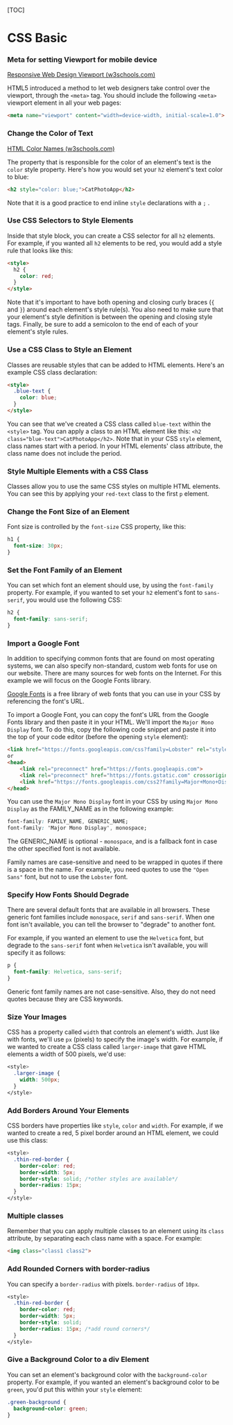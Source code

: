 [TOC]

# CSS Basic

### **Meta for setting Viewport for mobile device**

[Responsive Web Design Viewport (w3schools.com)](https://www.w3schools.com/css/css_rwd_viewport.asp)

HTML5 introduced a method to let web designers take control over the viewport, through the `<meta>` tag. You should include the following `<meta>` viewport element in all your web pages:

```html
<meta name="viewport" content="width=device-width, initial-scale=1.0">
```



### **Change the Color of Text**

[HTML Color Names (w3schools.com)](https://www.w3schools.com/colors/colors_names.asp)

The property that is responsible for the color of an element's text is the `color` style property. Here's how you would set your `h2` element's text color to blue:

```html
<h2 style="color: blue;">CatPhotoApp</h2>
```

Note that it is a good practice to end inline `style` declarations with a `;` .



### **Use CSS Selectors to Style Elements**

Inside that style block, you can create a CSS selector for all `h2` elements. For example, if you wanted all `h2` elements to be red, you would add a style rule that looks like this:

```html
<style>
  h2 {
    color: red;
  }
</style>
```

Note that it's important to have both opening and closing curly braces (`{` and `}`) around each element's style rule(s). You also need to make sure that your element's style definition is between the opening and closing style tags. Finally, be sure to add a semicolon to the end of each of your element's style rules.



### **Use a CSS Class to Style an Element**

Classes are reusable styles that can be added to HTML elements. Here's an example CSS class declaration: 

```html
<style>
  .blue-text {
    color: blue;
  }
</style>
```

You can see that we've created a CSS class called `blue-text` within the `<style>` tag. You can apply a class to an HTML element like this: `<h2 class="blue-text">CatPhotoApp</h2>`. Note that in your CSS `style` element, class names start with a period. In your HTML elements' class attribute, the class name does not include the period.



### **Style Multiple Elements with a CSS Class**

Classes allow you to use the same CSS styles on multiple HTML elements. You can see this by applying your `red-text` class to the first `p` element.



### **Change the Font Size of an Element**

Font size is controlled by the `font-size` CSS property, like this:

```css
h1 {
  font-size: 30px;
}
```



### **Set the Font Family of an Element**

You can set which font an element should use, by using the `font-family` property. For example, if you wanted to set your `h2` element's font to `sans-serif`, you would use the following CSS:

```css
h2 {
  font-family: sans-serif;
}
```



### **Import a Google Font**

In addition to specifying common fonts that are found on most operating systems, we can also specify non-standard, custom web fonts for use on our website. There are many sources for web fonts on the Internet. For this example we will focus on the Google Fonts library.

[Google Fonts](https://fonts.google.com/) is a free library of web fonts that you can use in your CSS by referencing the font's URL.

To import a Google Font, you can copy the font's URL from the Google Fonts library and then paste it in your HTML. We'll import the `Major Mono Display` font. To do this, copy the following code snippet and paste it into the top of your code editor (before the opening `style` element):

```html
<link href="https://fonts.googleapis.com/css?family=Lobster" rel="stylesheet" type="text/css">
or
<head>
    <link rel="preconnect" href="https://fonts.googleapis.com">
	<link rel="preconnect" href="https://fonts.gstatic.com" crossorigin>
	<link href="https://fonts.googleapis.com/css2?family=Major+Mono+Display&display=swap" rel="stylesheet">
</head>
```

You can use the `Major Mono Display` font in your CSS by using `Major Mono Display` as the FAMILY_NAME as in the following example:

```css
font-family: FAMILY_NAME, GENERIC_NAME;
font-family: 'Major Mono Display', monospace;
```

The GENERIC_NAME is optional - `monospace`, and is a fallback font in case the other specified font is not available. 

Family names are case-sensitive and need to be wrapped in quotes if there is a space in the name. For example, you need quotes to use the `"Open Sans"` font, but not to use the `Lobster` font.



### **Specify How Fonts Should Degrade**

There are several default fonts that are available in all browsers. These generic font families include `monospace`, `serif` and `sans-serif`. When one font isn't available, you can tell the browser to "degrade" to another font.

For example, if you wanted an element to use the `Helvetica` font, but degrade to the `sans-serif` font when `Helvetica` isn't available, you will specify it as follows:

```css
p {
  font-family: Helvetica, sans-serif;
}
```

Generic font family names are not case-sensitive. Also, they do not need quotes because they are CSS keywords.



### **Size Your Images**

CSS has a property called `width` that controls an element's width. Just like with fonts, we'll use `px` (pixels) to specify the image's width. For example, if we wanted to create a CSS class called `larger-image` that gave HTML elements a width of 500 pixels, we'd use:

```css
<style>
  .larger-image {
    width: 500px;
  }
</style>
```



### **Add Borders Around Your Elements**

CSS borders have properties like `style`, `color` and `width`. For example, if we wanted to create a red, 5 pixel border around an HTML element, we could use this class:

```css
<style>
  .thin-red-border {
    border-color: red;
    border-width: 5px;
    border-style: solid; /*other styles are available*/
    border-radius: 15px;
  }
</style>
```



### **Multiple classes**

Remember that you can apply multiple classes to an element using its `class` attribute, by separating each class name with a space. For example:

```html
<img class="class1 class2">
```



### **Add Rounded Corners with border-radius**

You can specify a `border-radius` with pixels. `border-radius` of `10px`.

```css
<style>
  .thin-red-border {
    border-color: red;
    border-width: 5px;
    border-style: solid;
    border-radius: 15px; /*add round corners*/
  }
</style>
```



### **Give a Background Color to a div Element**

You can set an element's background color with the `background-color` property. For example, if you wanted an element's background color to be `green`, you'd put this within your `style` element:

```css
.green-background {
  background-color: green;
}
```

